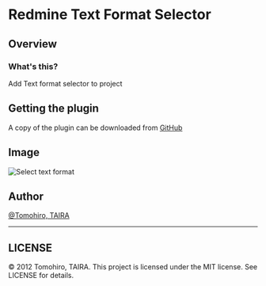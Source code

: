 Redmine Text Format Selector
================================================================================


Overview
--------------------------------------------------------------------------------

### What's this?

Add Text format selector to project


Getting the plugin
--------------------------------------------------------------------------------

A copy of the plugin can be downloaded from [GitHub](http://github.com/Tomohiro/redmine_text_format_selector/tree/master)


Image
--------------------------------------------------------------------------------

![Select text format](http://f.cl.ly/items/2a1E3H1e1J1S1E42412T/redmine_text_format_selector_image.png)


Author
-------------------------------------------------------------------------------

[@Tomohiro, TAIRA](http://twitter.com/Tomohiro)


---

LICENSE
--------------------------------------------------------------------------------

&copy; 2012 Tomohiro, TAIRA.
This project is licensed under the MIT license.
See LICENSE for details.
